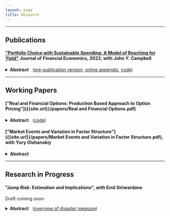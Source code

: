 ```yaml
---
layout: page
title: Research
---
```


---

## Publications

#### ["Portfolio Choice with Sustainable Spending: A Model of Reaching for Yield"](https://www.sciencedirect.com/science/article/pii/S0304405X21002002) **Journal of Financial Economics**, 2022, with John Y. Campbell

<details>
  <!-- <summary><b>Abstract</b></summary> -->
  <!-- <summary><b>Abstract</b> &nbsp; (<a href="{{site.url}}/papers/ReachingForYield.pdf">pre-publication version</a>) (<a href="{{site.url}}/papers/ReachingForYield_Appendix.pdf">online appendix</a>) (<a href="{{site.url}}/reaching_for_yield.html">code</a>)</summary> -->
  <summary><b>Abstract</b> &nbsp; (<a href="{{site.url}}/papers/ReachingForYield.pdf">pre-publication version</a>, <a href="{{site.url}}/papers/ReachingForYield_Appendix.pdf">online appendix</a>, <a href="{{site.url}}/reaching_for_yield.html">code</a>)</summary>
  <p>
    We show that reaching for yield -- a tendency to take more risk when the real interest rate declines while the risk premium remains constant -- results from imposing a sustainable spending constraint on an otherwise standard infinitely lived investor with power utility. This is true for two alternative versions of the constraint which make wealth and consumption follow martingales in levels or in logs, respectively. Reaching for yield intensifies when the interest rate is initially low, helping to explain the salience of the topic in the current low-rate environment. The sustainable spending constraint also affects the response of risktaking to a change in the risk premium, which can even be negative when the riskless interest rate is sufficiently low. In a variant of the model where the sustainable spending constraint is formulated in nominal terms, low inflation also encourages risktaking. 
  </p>
</details>

<!-- ([pre-publication version]({{site.url}}/papers/ReachingForYield.pdf))  ([online appendix]({{site.url}}/papers/ReachingForYield_Appendix.pdf)) ([code]({{site.url}}/reaching_for_yield.html)) -->


---


## Working Papers


#### ["Real and Financial Options: Production Based Approach to Option Pricing"]({{site.url}}/papers/Real and Financial Options.pdf)

<details>
  <summary><b>Abstract</b>  &nbsp; (<a href="https://github.com/rsigalov/real_options">code</a>)  </summary>
  <p>
    This paper builds a bridge between the real decision of firms and prices of equity options. Traditional option pricing literature proposed a variety of reduced form models to fit empirical patterns in option prices. At the same time, the cross sectional effects of firm fundamentals on equity options have not been thoroughly explored. I document a heterogeneous effect of firm fundamentals such as market-to-book on the relative prices of options that varies with the aggregate state of the economy. When the economy is booming, high market-to-book is associated with larger implied volatility skew and is predictive of negatively skewed return distribution. I develop a stylized continuous time production based asset pricing model with real options consistent with this evidence. To match the empirical evidence not only qualitatively but quantitatively as well, I solve a rich dynamic structural model and show that it can fit the empirical moments under countercyclical volatility and a high degree of capital adjustment costs asymmetry. Building further on the continuous time model and the endogenous variance risk premium it generates, I show that it can rationalize recently proposed delta-hedged option strategies based on profitability and book-to-market.
  </p>
</details>

<!-- ([code](https://github.com/rsigalov/real_options)) -->


#### ["Market Events and Variation in Factor Structure"]({{site.url}}/papers/Market Events and Variation in Factor Structure.pdf), with Yury Olshanskiy

<details>
  <summary><b>Abstract</b></summary>
  <p>
    We study the stability of factor structure by analyzing its variation on different market events. We start by documenting variation in distributions, means, volatilities, and correlations, in a set of characteristics managed long-short portfolios on the weeks with large market movements, leading earnings announcements, and FOMC announcements with unexpected shocks to interest rates. This variation manifests in differences in factors extracted using characteristics based on statistical methods that we document using Instrumented PCA. The factor structure shows variation in the factor loadings and in the distribution of factors itself. We propose two ways of capturing event-specific variation in the factor structure. The first method, Treatment-IPCA, estimates orthogonal factors specific to the events we consider. We find significant premia associated with the treatment factors. The second method, Boosted-IPCA allows us to test the differential importance of firm characteristics in describing the cross-section of stock returns on market events relative to base periods.
  </p>
</details>

---


## Research in Progress

#### "Jump Risk: Estimation and Implications", with Emil Siriwardane

Draft coming soon

<details>
  <summary><b>Abstract</b> &nbsp; (<a href="{{site.url}}/disaster_risk.html">overview of disaster measure</a>)  </summary>
  <p>
    We use a model free option based measure of jump risk to estimate jump risk in the cross section of stocks. We show that the exposure to average cross-sectional jump intensity is priced in the cross-section of stock returns. This relationship is stronger than for exposure to S&P jump intensity. We show that companies with higher exposure to average jump intensity not only have low stock returns but also experience a fall in profitability and investments during the GFC. We show that the proposed measure loads on large jumps. We, therefore, link our measure to macro-finance literature and showing that time series movements of jump intensity are inconsistent with baseline variable disaster risk models and, in particular, imply a significantly lower risk premium.
  </p>
</details>







<!-- , [paper]({{site.url}}/papers/RealAndFinancialOptions.pdf)) -->


<!-- ### Lifecycle of Private Equity (with Andrea Hamaui)

We study the implications of the finitely-lived structure of
Private Equity funds on their risk and performance. We find that
younger funds are well insulated against large
economic shocks such as the Great Financial Crisis of 2008, while
their older counterparts’ performance is significantly affected.
We use the estimates of the effect of an economic shock on
Private Equity cash flows and a standard rare disaster model
to value a commitment claim along the lifecycle of a fund. There we
find that the total payoff -- the sum of cash flows and change in
value of the commitment -- and thus the risk are hump-shaped in the
age of a fund. We then study the real decisions behind funds
cash flows: deals and exits. We first find that funds whose LPs
have higher than the average expenses reduce their capital calls.
Higher operating profitability of publicly traded comparables
that proxy for operating profitability of portfolio companies and
higher aggregate valuation ratios are associated with higher
probability of exit from a fund’s investment. Moreover, this
effect gets stronger with the time from the investments and thus
with fund’s age. -->
